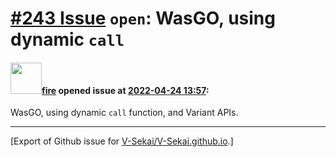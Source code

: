 # [\#243 Issue](https://github.com/V-Sekai/V-Sekai.github.io/issues/243) `open`: WasGO, using dynamic `call`

#### <img src="https://avatars.githubusercontent.com/u/32321?u=c2e06a3d2b49a467aa907e54aa259516440267cc&v=4" width="50">[fire](https://github.com/fire) opened issue at [2022-04-24 13:57](https://github.com/V-Sekai/V-Sekai.github.io/issues/243):

WasGO, using dynamic `call` function, and Variant APIs.




-------------------------------------------------------------------------------



[Export of Github issue for [V-Sekai/V-Sekai.github.io](https://github.com/V-Sekai/V-Sekai.github.io).]
